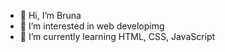 - 👋 Hi, I’m Bruna
- 👀 I’m interested in web developimg
- 🌱 I’m currently learning HTML, CSS, JavaScript

